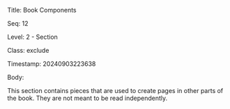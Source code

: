 Title:  Book Components

Seq:    12

Level:  2 - Section

Class:  exclude

Timestamp: 20240903223638

Body:

This section contains pieces that are used to create pages in other parts of the book. They are not meant to be read independently. 
